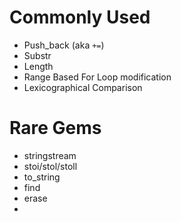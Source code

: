 # Commonly Used
* Push_back (aka `+=`)
* Substr
* Length
* Range Based For Loop modification
* Lexicographical Comparison

# Rare Gems
* stringstream
* stoi/stol/stoll
* to_string
* find
* erase
*
